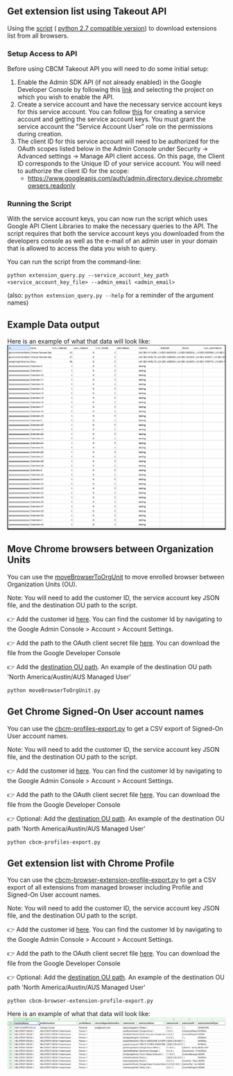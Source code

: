 ## Get extension list using Takeout API
Using the [script](extension_query.py) (
[python 2.7 compatible version](extension_query_py2.py)) to download extensions
list from all browsers.

### Setup Access to API

Before using CBCM Takeout API you will need to do some initial setup:

1.  Enable the Admin SDK API (if not already enabled) in the Google Developer
    Console by following this
    [link](https://console.developers.google.com/apis/api/admin.googleapis.com/overview?project=_)
    and selecting the project on which you wish to enable the API.
1.  Create a service account and have the necessary service account keys for
    this service account. You can follow
    [this](https://developers.google.com/admin-sdk/directory/v1/guides/delegation)
    for creating a service account and getting the service account keys. You
    must grant the service account the "Service Account User" role on the
    permissions during creation.
1.  The client ID for this service account will need to be authorized for the
    OAuth scopes listed below in the Admin Console under Security -> Advanced
    settings -> Manage API client access. On this page, the Client ID
    corresponds to the Unique ID of your service account. You will need to
    authorize the client ID for the scope:
    * https://www.googleapis.com/auth/admin.directory.device.chromebrowsers.readonly

### Running the Script


With the service account keys, you can now run the script which uses Google API
Client Libraries to make the necessary queries to the API. The script requires
that both the service account keys you downloaded from the developers console as
well as the e-mail of an admin user in your domain that is allowed to access the
data you wish to query.

You can run the script from the command-line:
```
python extension_query.py --service_account_key_path <service_account_key_file> --admin_email <admin_email>
```
(also: `python extension_query.py --help` for a reminder of the
argument names)

## Example Data output

Here is an example of what that data will look like:
![Sample Results](extension_query_sample.png)

## Move Chrome browsers between Organization Units
You can use the [moveBrowserToOrgUnit](moveBrowserToOrgUnit.py) to move enrolled browser between Organization Units (OU). 

Note: You will need to add the customer ID, the service account key JSON file, and the destination OU path to the script.

👉 Add the customer id [here](https://github.com/google/ChromeBrowserEnterprise/blob/main/Python/moveBrowserToOrgUnit.py#L12). You can find the customer Id by navigating to the Google Admin Console > Account > Account Settings.

👉 Add the path to the OAuth client secret file [here](https://github.com/google/ChromeBrowserEnterprise/blob/main/Python/moveBrowserToOrgUnit.py#L10). You can download the file from the Google Developer Console

👉 Add the [destination OU path](https://github.com/google/ChromeBrowserEnterprise/blob/main/Python/moveBrowserToOrgUnit.py#L14). An example of the destination OU path 'North America/Austin/AUS Managed User'

```
python moveBrowserToOrgUnit.py
```

## Get Chrome Signed-On User account names
You can use the [cbcm-profiles-export.py](cbcm-profiles-export.py) to get a CSV export of Signed-On User account names. 

Note: You will need to add the customer ID, the service account key JSON file, and the destination OU path to the script.

👉 Add the customer id [here](https://github.com/google/ChromeBrowserEnterprise/blob/main/Python/cbcm-profiles-export.py#L24). You can find the customer Id by navigating to the Google Admin Console > Account > Account Settings.

👉 Add the path to the OAuth client secret file [here](https://github.com/google/ChromeBrowserEnterprise/blob/main/Python/cbcm-profiles-export.py#L22). You can download the file from the Google Developer Console

👉 Optional: Add the [destination OU path](https://github.com/google/ChromeBrowserEnterprise/blob/main/Python/cbcm-profiles-export.py#L26). An example of the destination OU path 'North America/Austin/AUS Managed User'

```
python cbcm-profiles-export.py
```

## Get extension list with Chrome Profile 
You can use the [cbcm-browser-extension-profile-export.py](cbcm-browser-extension-profile-export.py) to get a CSV export of all extensions from managed browser including Profile and Signed-On User account names. 

Note: You will need to add the customer ID, the service account key JSON file, and the destination OU path to the script.

👉 Add the customer id [here](https://github.com/google/ChromeBrowserEnterprise/blob/main/Python/cbcm-profiles-export.py#L24). You can find the customer Id by navigating to the Google Admin Console > Account > Account Settings.

👉 Add the path to the OAuth client secret file [here](https://github.com/google/ChromeBrowserEnterprise/blob/main/Python/cbcm-profiles-export.py#L22). You can download the file from the Google Developer Console

👉 Optional: Add the [destination OU path](https://github.com/google/ChromeBrowserEnterprise/blob/main/Python/cbcm-profiles-export.py#L26). An example of the destination OU path 'North America/Austin/AUS Managed User'

```
python cbcm-browser-extension-profile-export.py
```
Here is an example of what that data will look like:
![Sample output](cbcm-browser-extension-profile-export-Capture.PNG)
